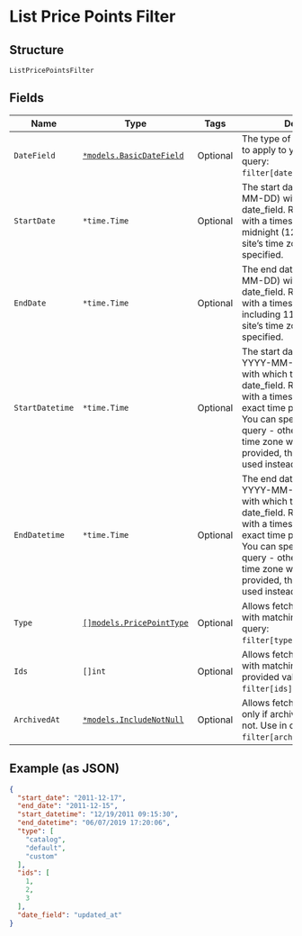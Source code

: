
# List Price Points Filter

## Structure

`ListPricePointsFilter`

## Fields

| Name | Type | Tags | Description |
|  --- | --- | --- | --- |
| `DateField` | [`*models.BasicDateField`](../../doc/models/basic-date-field.md) | Optional | The type of filter you would like to apply to your search. Use in query: `filter[date_field]=created_at`. |
| `StartDate` | `*time.Time` | Optional | The start date (format YYYY-MM-DD) with which to filter the date_field. Returns price points with a timestamp at or after midnight (12:00:00 AM) in your site’s time zone on the date specified. |
| `EndDate` | `*time.Time` | Optional | The end date (format YYYY-MM-DD) with which to filter the date_field. Returns price points with a timestamp up to and including 11:59:59PM in your site’s time zone on the date specified. |
| `StartDatetime` | `*time.Time` | Optional | The start date and time (format YYYY-MM-DD HH:MM:SS) with which to filter the date_field. Returns price points with a timestamp at or after exact time provided in query. You can specify timezone in query - otherwise your site's time zone will be used. If provided, this parameter will be used instead of start_date. |
| `EndDatetime` | `*time.Time` | Optional | The end date and time (format YYYY-MM-DD HH:MM:SS) with which to filter the date_field. Returns price points with a timestamp at or before exact time provided in query. You can specify timezone in query - otherwise your site's time zone will be used. If provided, this parameter will be used instead of end_date. |
| `Type` | [`[]models.PricePointType`](../../doc/models/price-point-type.md) | Optional | Allows fetching price points with matching type. Use in query: `filter[type]=custom,catalog`. |
| `Ids` | `[]int` | Optional | Allows fetching price points with matching id based on provided values. Use in query: `filter[ids]=1,2,3`. |
| `ArchivedAt` | [`*models.IncludeNotNull`](../../doc/models/include-not-null.md) | Optional | Allows fetching price points only if archived_at is present or not. Use in query: `filter[archived_at]=not_null`. |

## Example (as JSON)

```json
{
  "start_date": "2011-12-17",
  "end_date": "2011-12-15",
  "start_datetime": "12/19/2011 09:15:30",
  "end_datetime": "06/07/2019 17:20:06",
  "type": [
    "catalog",
    "default",
    "custom"
  ],
  "ids": [
    1,
    2,
    3
  ],
  "date_field": "updated_at"
}
```

